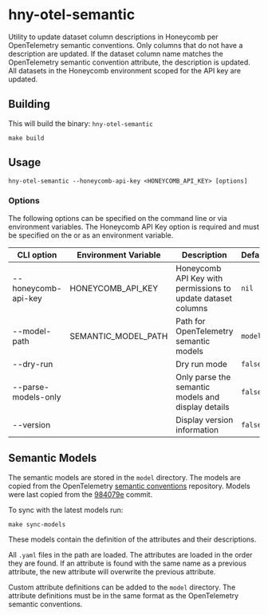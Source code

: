 # hny-otel-semantic

Utility to update dataset column descriptions in Honeycomb per OpenTelemetry
semantic conventions. Only columns that do not have a description are updated.
If the dataset column name matches the OpenTelemetry semantic convention
attribute, the description is updated. All datasets in the Honeycomb environment
scoped for the API key are updated.

## Building

This will build the binary: `hny-otel-semantic` 
```shell
make build
```

## Usage

```shell
hny-otel-semantic --honeycomb-api-key <HONEYCOMB_API_KEY> [options]
```

### Options

The following options can be specified on the command line or via environment
variables. The Honeycomb API Key option is required and must be specified on the
or as an environment variable.

| CLI option              | Environment Variable  | Description                                                    | Default   |
|-------------------------|-----------------------|----------------------------------------------------------------|-----------|
| --honeycomb-api-key     | HONEYCOMB_API_KEY     | Honeycomb API Key with permissions to update dataset columns   | `nil`     |
| --model-path            | SEMANTIC_MODEL_PATH   | Path for OpenTelemetry semantic models                         | `model`   |
| --dry-run               |                       | Dry run mode                                                   | `false`   |
| --parse-models-only     |                       | Only parse the semantic models and display details             | `false`   |
| --version               |                       | Display version information                                    | `false`   |

## Semantic Models

The semantic models are stored in the `model` directory. The models are copied
from the OpenTelemetry [semantic conventions](https://github.com/open-telemetry/semantic-conventions)
repository. Models were last copied from the [984079e](https://github.com/open-telemetry/semantic-conventions/commit/984079ee2b98a5700b139989db9737b044ab40e6)
commit.

To sync with the latest models run:

```shell
make sync-models
```

These models contain the definition of the attributes and their
descriptions.

All `.yaml` files in the path are loaded. The attributes are loaded in the order
they are found. If an attribute is found with the same name as a previous
attribute, the new attribute will overwrite the previous attribute.

Custom attribute definitions can be added to the `model` directory. The
attribute definitions must be in the same format as the OpenTelemetry semantic
conventions.
